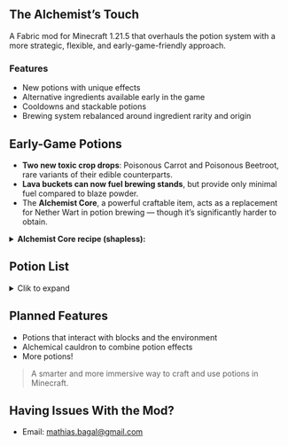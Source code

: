 ## The Alchemist’s Touch

A Fabric mod for Minecraft 1.21.5 that overhauls the potion system with a more strategic, flexible, and early-game-friendly approach.

### Features

- New potions with unique effects  
- Alternative ingredients available early in the game  
- Cooldowns and stackable potions  
- Brewing system rebalanced around ingredient rarity and origin  

## Early-Game Potions

- <strong>Two new toxic crop drops</strong>: Poisonous Carrot and Poisonous Beetroot, rare variants of their edible counterparts.
- <strong>Lava buckets can now fuel brewing stands</strong>, but provide only minimal fuel compared to blaze powder.
- The <strong>Alchemist Core</strong>, a powerful craftable item, acts as a replacement for Nether Wart in potion brewing — though it’s significantly harder to obtain.

<details>
<summary><strong>Alchemist Core recipe (shapless):</strong></summary>
<img src="https://github.com/MAT1B1/the-alchemists-touch-1.21.5-1.0.0/raw/master/src/main/resources/assets/the-alchemists-touch/image/recipe.png" alt="Alchemist Core Crafting Recipe" style="width:256px; image-rendering: pixelated;">
</details>

## Potion List
<details>
<summary>Clik to expand</summary>
<br>
<details>
<summary><strong>🪶 Levitation</strong></summary>  
Makes the player float upward for a short duration. 
 <br>
<sub><strong>Base:</strong> Slow Falling Potion<br><strong>Ingredient:</strong> Feather</sub>  
  <br>
  <br>
</details>

<details>
<summary><strong>💡 Glowing</strong></summary>  
Applies the glowing effect. 
 <br>
<sub><strong>Base:</strong> Night Vision Potion<br><strong>Ingredient:</strong> Glow Berries</sub>  
  <br>
  <br>
</details>

<details>
<summary><strong>🍷 Alcohol</strong></summary>  
Applies nausea.
 <br>
<sub><strong>Base:</strong> Awkward Potion<br><strong>Ingredient:</strong> Sweet Berries</sub>  
  <br>
  <br>
</details>

<details>
<summary><strong>🌑 Darkness</strong></summary>  
Darkens the player’s vision, reducing visibility.  
  <br>
<sub><strong>Base:</strong> Awkward Potion<br><strong>Ingredient:</strong> Ink Sac</sub>  
  <br>
  <br>
</details>

<details>
<summary><strong>🦵 Long Leg</strong></summary>  
Increases step height, allowing the player to walk over blocks. 
  <br>
<sub><strong>Base:</strong> Awkward Potion<br><strong>Ingredient:</strong> Bamboo</sub>  
  <br>
  <br>
</details>

<details>
<summary><strong>💧 Liquid Walker</strong></summary>  
Lets the player walk over water and lava.  
  <br>
<sub><strong>Base:</strong> Awkward Potion<br><strong>Ingredient:</strong> Lily Pad</sub>  
  <br>
  <br>
</details>

<details>
<summary><strong>⛏️ Ore Sense</strong></summary>  
Highlights nearby ores using particle effects.  
  <br>
<sub><strong>Base:</strong> Night Vision Potion<br><strong>Ingredient:</strong> Iron Ore</sub>  
  <br>
  <br>
</details>

<details>
<summary><strong>🔊 Resonance</strong></summary>  
Applies the player’s active effects to nearby entities. 
  <br>
<sub><strong>Base:</strong> Awkward Potion<br><strong>Ingredient:</strong> Echo Shard</sub>  
  <br>
  <br>
</details>

<details>
<summary><strong>♻️ Reactivation</strong></summary>  
Extends the duration of all current effects when another potion is consumed.  
  <br>
<sub><strong>Base:</strong> Awkward Potion<br><strong>Ingredient:</strong> Clock</sub>  
  <br>
  <br>
</details>

<details>
<summary><strong>💧 Purification</strong></summary>  
Removes negative effects.  
  <br>
<sub><strong>Base:</strong> Awkward Potion<br><strong>Ingredient:</strong> Milk Bucket</sub>  
  <br>
  <br>
</details>

<details>
<summary><strong>🗿 Petrification</strong></summary>  
Freezes the player in place but grants invulnerability. 
  <br>
<sub><strong>Base:</strong> Turtle Master Potion<br><strong>Ingredient:</strong> Obsidian</sub>  
  <br>
  <br>
</details>

<details>
<summary><strong>🧪 Acid</strong></summary>  
Deals damage over time to blocks or entities.
  <br>
<sub><strong>Base:</strong> Awkward Potion<br><strong>Ingredient:</strong> Rotten Flesh</sub>  
  <br>
  <br>
</details>

<details>
<summary><strong>🔥 Ignition</strong></summary>  
Ignites the entity.  
  <br>
<sub><strong>Base:</strong> Fire Resistance Potion<br><strong>Ingredient:</strong> Fermented Spider Eye</sub>  
  <br>
  <br>
</details>

<details>
<summary><strong>🌀 Teleportation</strong></summary>  
Teleports the player randomly within a small radius.  
  <br>
<sub><strong>Base:</strong> Awkward Potion<br><strong>Ingredient:</strong> Ender Pearl</sub>  
  <br>
  <br>
</details>

<details>
<summary><strong>🌵 Thorns</strong></summary>  
Works like the Thorns enchantment.  
  <br>
<sub><strong>Base:</strong> Awkward Potion<br><strong>Ingredient:</strong> Cactus</sub>  
  <br>
  <br>
</details>

<details>
<summary><strong>🧠 Brain Washing</strong></summary>  
- On players: Confuses movement and inverts the camera view. 
  <br>
- On villagers: Lowers trade prices.  
  <br>
- On hostile mobs: Makes them attack each other.  
  <br>
<sub><strong>Base:</strong> Awkward Potion<br><strong>Ingredient:</strong> Amethyst Shard</sub>  
  <br>
  <br>
</details>

<details>
<summary><strong>❄️ Frost</strong></summary>  
Applies Slowness and disables jumping. 
  <br>
<sub><strong>Base:</strong> Awkward Potion<br><strong>Ingredient:</strong> Snowball</sub>  
  <br>
  <br>
</details>

<details>
<summary><strong>🧙 Alchemist</strong></summary>  
Allows coal in the offhand to be transmuted into gold.  
  <br>
<sub><strong>Base:</strong> Awkward Potion<br><strong>Ingredient:</strong> Copper Ingot</sub>  
  <br>
  <br>
</details>

<details>
<summary><strong>☠️ Death</strong></summary>  
Kills instantly.  
  <br>
⚠️ On bosses, it reduces their health to 50% of their max health if they're above that threshold.  
  <br>
<sub><strong>Base:</strong> Resurrection Potion<br><strong>Ingredient:</strong> Nether Wart</sub>  
  <br>
  <br>
</details>

<details>
<summary><strong>🍖 Saturation</strong></summary>  
Fills the hunger bar and prevents it from decreasing for a while.  
  <br>
<sub><strong>Base:</strong> Awkward Potion<br><strong>Ingredient:</strong> Beetroot</sub>  
  <br>
  <br>
</details>

<details>
<summary><strong>❤️‍🔥 Double Health</strong></summary>  
Doubles max health (similar to Absorption).  
  <br>
<sub><strong>Base:</strong> Strong Healing Potion<br><strong>Ingredient:</strong> Golden Apple</sub>  
  <br>
  <br>
</details>

<details>
<summary><strong>✝️ Resurrection</strong></summary>  
Acts like a Totem of Undying while active.
  <br>
<sub><strong>Base:</strong> Awkward Potion<br><strong>Ingredient:</strong> Totem of Undying</sub>  
  <br>
  <br>
</details>

<details>
<summary><strong>∞ Infinity</strong></summary>  
Makes all active effects infinite, but beware:  
Not all effects are supported, and the player takes 2 hearts of damage per effect converted.  
  <br>
<sub><strong>Base:</strong> Resurrection Potion<br><strong>Ingredient:</strong> Golden Apple</sub>  
  <br>
  <br>
</details>
</details>

## Planned Features

- Potions that interact with blocks and the environment  
- Alchemical cauldron to combine potion effects  
- More potions!  

> A smarter and more immersive way to craft and use potions in Minecraft.

## Having Issues With the Mod?

- Email: mathias.bagal@gmail.com
